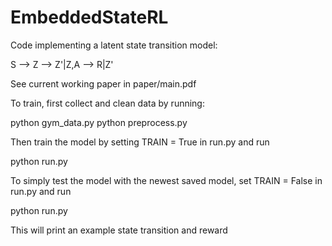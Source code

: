 # EmbeddedStateRL

Code implementing a latent state transition model:

S --> Z --> Z'|Z,A --> R|Z'

See current working paper in paper/main.pdf

To train, first collect and clean data by running:

python gym_data.py 
python preprocess.py

Then train the model by setting TRAIN = True in run.py and run

python run.py

To simply test the model with the newest saved model, set TRAIN = False in run.py and run

python run.py

This will print an example state transition and reward
